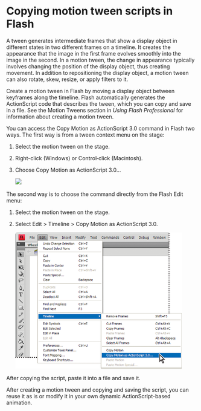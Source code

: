 # Copying motion tween scripts in Flash

<div>

A tween generates intermediate frames that show a display object in different
states in two different frames on a timeline. It creates the appearance that the
image in the first frame evolves smoothly into the image in the second. In a
motion tween, the change in appearance typically involves changing the position
of the display object, thus creating movement. In addition to repositioning the
display object, a motion tween can also rotate, skew, resize, or apply filters
to it.

Create a motion tween in Flash by moving a display object between keyframes
along the timeline. Flash automatically generates the ActionScript code that
describes the tween, which you can copy and save in a file. See the Motion
Tweens section in _Using Flash Professional_ for information about creating a
motion tween.

You can access the Copy Motion as ActionScript 3.0 command in Flash two ways.
The first way is from a tween context menu on the stage:

<div>

1.  Select the motion tween on the stage.

2.  Right-click (Windows) or Control‑click (Macintosh).

3.  Choose Copy Motion as ActionScript 3.0...

    <div xmlns:fn="http://www.w3.org/2005/xpath-functions"
    xmlns:fo="http://www.w3.org/1999/XSL/Format"
    xmlns:xs="http://www.w3.org/2001/XMLSchema">

    ![](../../img/mo_copyContext.png)

    </div>

</div>

<div>

The second way is to choose the command directly from the Flash Edit menu:

1.  Select the motion tween on the stage.

2.  Select Edit \> Timeline \> Copy Motion as ActionScript 3.0.

    <div xmlns:fn="http://www.w3.org/2005/xpath-functions"
    xmlns:fo="http://www.w3.org/1999/XSL/Format"
    xmlns:xs="http://www.w3.org/2001/XMLSchema">

    ![Copy Motion from Timeline menu](../../img/mo_copyEdit.png)

    </div>

</div>

After copying the script, paste it into a file and save it.

After creating a motion tween and copying and saving the script, you can reuse
it as is or modify it in your own dynamic ActionScript-based animation.

</div>

<div>

<div>

</div>

</div>
